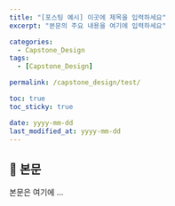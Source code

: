 ```yaml
---
title: "[포스팅 예시] 이곳에 제목을 입력하세요"
excerpt: "본문의 주요 내용을 여기에 입력하세요"

categories:
  - Capstone_Design
tags:
  - [Capstone_Design]

permalink: /capstone_design/test/

toc: true
toc_sticky: true

date: yyyy-mm-dd
last_modified_at: yyyy-mm-dd
---
```


## 🦥 본문

본문은 여기에 ...
